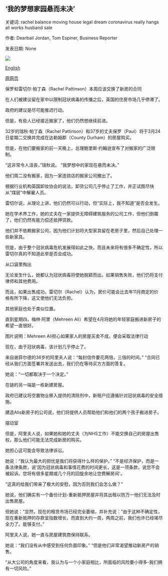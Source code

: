 ## ‘我的梦想家园悬而未决’

关键词: rachel balance moving house legal dream coronavirus really hangs ali works husband sale

作者: Dearbail Jordan, Tom Espiner, Business Reporter

发表日期: None

![](https://ichef.bbci.co.uk/news/1024/branded_news/16BE3/production/_111455139_img_20200327_155229.jpg)

[English](%E2%80%98My%20dream%20home%20hangs%20in%20the%20balance%E2%80%99.md)

[原网页](https://www.bbc.com/news/business-52072278)

保罗和雷切尔·帕丁森（Rachel Pattinson）本周应该交换了新房的合同

在人们被建议留在家中以限制冠状病毒的传播之后，英国的住房市场几乎停滞了。

政府的建议是尽可能推迟行动。

但是，有些人已经接近搬家了，他们仍然想继续前进。

32岁的瑞秋·帕丁森（Rachel Pattinson）和37岁的丈夫保罗（Paul）将于3月24日星期二交换并完成在达勒姆郡（County Durham）的房屋购买。

但是，在他们要搬家的前一天晚上，总理鲍里斯·约翰逊宣布了对搬家的广泛限制。

“这非常令人沮丧，”瑞秋说。 “我梦想中的家现在悬而未决。”

他们周二没有搬家，因为一家连锁店的搬家公司撤出了。

根据行业机构英国卸妆协会的说法，卸货公司几乎停止了工作，并正试图尽快从“煤层”中解雇人员。

雷切尔说，从理论上讲，他们仍然可以行动，但“实际上，我不知道”是否会发生。

她在学术界工作，她的丈夫在一家提供无障碍建筑服务的公司工作，但他们倒霉了，他们仍然有能力偿还抵押贷款。

他们并不依赖搬家公司，因为他们计划将大型家具留在老房子里，然后自己处理一些新家具。

但是，由于整个冠状病毒危机发展得如此之快，而且未来将有很多不确定性，所以雷切尔真的不知道此举是否会成功。

从口袋里掏出

无论发生什么，她都认为冠状病毒将使她脱颖而出。如果销售失败，他们仍将支付律师和其他费用。

而且，如果出售成功，雷切尔（Rachel）认为，房价可能会比去年11月商定的价格有所下降，这又使他们无法负担。

其他家庭也处于类似位置。

直到星期四，梅林·阿里（Mehreen Ali）希望在4月将她的年轻家庭搬进新房子的希望一直很好。

图片说明：Mehreen Ali担心如果家人的房屋买卖不成，便会采取法律行动

现在，由于冠状病毒，该计划几乎停止了。

来自谢菲尔德的36岁的阿里夫人说：“每封信件要花两倍，三倍的时间。” “合同已经从我们方面签署并发送出去，我们仍在等待买方方面的答复。

她说：“一切都取决于一个决定。”

在链的另一端是一栋新建房屋。

政府已建议将空置物业移入提供的清除剂中，新租户应遵循针对冠状病毒的安全措施。

建造Alis新房子的公司说，他们将提供人员帮助他们和他们的两个孩子搬进房子。

摆动室

但是，阿里夫人说，如果她和她的丈夫（为NHS工作）不能交换自己的房屋出售权，那么他们可能无法完成新房的购买。

她担心这可能会导致法律诉讼。

她说：“我认为最大的担忧是我们将获得什么样的保护。” “不是经济保护，而是一条法律条款，说'因为冠状病毒和事情花费的时间更长，这是一项条款，说您不会被起诉。您将有很多星期或几个月的回旋余地让您费解房间'。

“这真的给我们带来了极大的安慰，因为否则我们会怎么做？”

她说，他们确实有一个备份计划-重新抵押房屋并将其出租以防万一他们无法及时出售房屋。

但她说：“显然，现在的租赁市场已经完全萎缩，并补充说：”由于这种不确定性，现在重新抵押的存款呈指数增长，而直到大约一周，两周之前，我们也许已经竭尽全力了。能够支付。”

阿里夫人说，她一直与房屋建筑商保持联系。

她说：“我们没有从中感受到任何负面印象。” “但是他们非常渴望推动新房产的销售。

“从大公司的角度来看，我认为与一个小家庭相比，所面临的风险要小得多-我们拥有一切风险。”